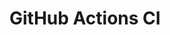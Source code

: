 # GitHub Actions CI





































































































































































































































































































































































































































































































































































































































































































































































































































































































































































































































































































































































































































































































































































































































































































































































































































































































































































































































































































































































































































































































































































































































































































































































































































































































































































































































































































































































































































































































































































































































































































































































































































































































